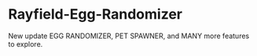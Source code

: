 # Rayfield-Egg-Randomizer
New update EGG RANDOMIZER, PET SPAWNER, and MANY more features to explore.
